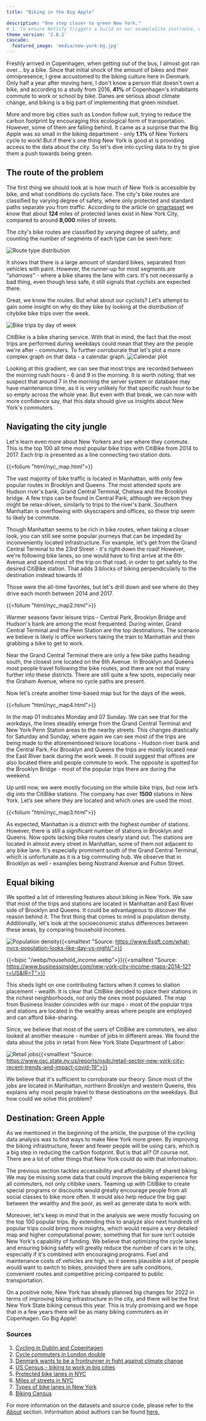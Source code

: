 ```yaml
---
title: "Biking in the Big Apple"

description: "One step closer to green New York."
# 1. To ensure Netlify triggers a build on our exampleSite instrance, we need to change a file in the exampleSite directory.
theme_version: '2.8.2'
cascade:
  featured_image: 'media/new-york-bg.jpg'
---
```

Freshly arrived in Copenhagen, when getting out of the bus, I almost got ran over... by a bike. Since that initial shock of the amount of bikes and their omnipresence, I grew accustomed to the biking culture here in Denmark. Only half a year after moving here, I don't know a person that doesn't own a bike, and according to a study from 2016, **41%** of Copenhagen's inhabitants commute to work or school by bike. Danes are serious about climate change, and biking is a big part of implementing that green mindset.

More and more big cities such as London follow suit, trying to reduce the carbon footprint by encouraging this ecological form of transportation. However, some of them are falling behind. It came as a surprise that the Big Apple was so small in the biking department - only **1.1%** of New Yorkers cycle to work! But if there's one thing New York is good at is providing access to the data about the city. So let's dive into cycling data to try to give them a push towards being green. 

## The route of the problem

The first thing we should look at is how much of New York is accessible by bike, and what conditions do cyclists face. The city's bike routes are classified by varying degree of safety, where only protected and standard paths separate you from traffic.
According to the article on [smartasset](https://smartasset.com/data-studies/most-bike-friendly-cities-2021) we know that about **124** miles of protected lanes exist in New York City, compared to around **8,000** miles of streets.

The city's bike routes are classified by varying degree of safety, and counting the number of segments of each type can be seen here:

![Route type distribution](/svg/plot_route_distribution.svg)

It shows that there is a large amount of standard bikes, separated from vehicles with paint. However, the runner-up for most segments are *"sharrows"* - where a bike shares the lane with cars. It's not necessarily a bad thing, even though less safe, it still signals that cyclists are expected there. 

Great, we know the routes. But what about our cyclists? Let's attempt to gain some insight on why do they bike by looking at the distribution of citybike bike trips over the week.

![Bike trips by day of week](/svg/plot_dayofweek_distribution.svg)

CitiBike is a bike sharing service. With that in mind, the fact that the most trips are performed during weekdays could mean that they are the people we're after - commuters. To further corroborate that let's plot a more complex graph on that data - a calendar graph.
![Calendar plot](/svg/plot_calendar.svg)

Looking at this gradient, we can see that most trips are recorded between the morning rush hours - 6 and 9 in the morning. It is worth noting, that we suspect that around 7 in the morning the server system or database may have maintenance time, as it is very unlikely for that specific rush hour to be so empty across the whole year. But even with that break, we can now with more confidence say, that this data should give us insights about New York's commuters.

## Navigating the city jungle

Let's learn even more about New Yorkers and see where they commute. This is the top 100 all time most popular bike trips with CitiBike from 2014 to 2017. Each trip is presented as a line connecting two station dots.

{{<folium "html/nyc_map.html">}}

The vast majority of bike traffic is located in Manhattan, with only few popular routes in Brooklyn and Queens. The most attended spots are Hudson river's bank, Grand Central Terminal, Chelsea and the Brooklyn bridge. A few trips can be found in Central Park, although we reckon they might be relax-driven, similarly to trips to the river's bank. Southern Manhattan is overflowing with skyscrapers and offices, so these trip seem to likely be commute.

Though Manhattan seems to be rich in bike routes, when taking a closer look, you can still see some popular journeys that can be impeded by inconveniently located infrastructure. For example, let's get from the Grand Central Terminal to the 23rd Street - it's right down the road! However, we're following bike lanes, so one would have to first arrive at the 6th Avenue and spend most of the trip on that road, in order to get safely to the desired CitiBike station. That adds 3 blocks of biking perpendicularly to the destination instead towards it! 

Those were the all-time favorites, but let's drill down and see where do they drive each month between 2014 and 2017.

{{<folium "html/nyc_map2.html">}}

Warmer seasons favor leisure trips - Central Park, Brooklyn Bridge and Hudson's bank are among the most frequented.  During winter, Grand Central Terminal and the Penn Station are the top destinations. The scenario we believe is likely is office workers taking the train to Manhattan and then grabbing a bike to get to work.

Near the Grand Central Terminal there are only a few bike paths heading south, the closest one located on the 6th Avenue. In Brooklyn and Queens most people travel following the bike routes, and there are not that many further into these districts. There are still quite a few spots, especially near the Graham Avenue, where no cycle paths are present.

Now let's create another time-based map but for the days of the week.

{{<folium "html/nyc_map4.html">}}

In the map 01 indicates Monday and 07 Sunday. We can see that for the workdays, the lines steadily emerge from the Grand Central Terminal and New York Penn Station areas to the nearby streets. This changes drastically for Saturday and Sunday, where again we can see most of the trips are being made to the aforementioned leisure locations - Hudson river bank and the Central Park. For Brooklyn and Queens the trips are mostly located near the East River bank during the work week. It could suggest that offices are also located there and people commute to work. The opposite is spotted for the Brooklyn Bridge - most of the popular trips there are during the weekend.

Up until now, we were mostly focusing on the whole bike trips, but now let’s dig into the CitiBike stations. The company has over **1500** stations in New York. Let’s see where they are located and which ones are used the most.

{{<folium "html/nyc_map3.html">}}

As expected, Manhattan is a district with the highest number of stations. However, there is still a significant number of stations in Brooklyn and Queens. Now spots lacking bike routes clearly stand out. The stations are located in almost every street in Manhattan, some of them not adjacent to any bike lane. It's especially prominent south of the  Grand Central Terminal, which is unfortunate as it is a big commuting hub. We observe that in Brooklyn as well - examples being Nostrand Avenue and Fulton Street.

## Equal biking

We spotted a lot of interesting features about biking in New York. We saw that most of the trips and stations are located in Manhattan and East River side of Brooklyn and Queens. It could be advantageous to discover the reason behind it. The first thing that comes to mind is population density. Additionally, let's look at the socioeconomic status differences between these areas, by comparing household incomes. 

![Population density](/png/nycpop.jpg){{<smalltext "Source: https://www.6sqft.com/what-nycs-population-looks-like-day-vs-night/">}}

{{<bipic "/webp/household_income.webp">}}{{<smalltext "Source: https://www.businessinsider.com/new-york-city-income-maps-2014-12?r=US&IR=T">}}


This sheds light on one contributing factors when it comes to station placement - wealth. It is clear that CitiBike decided to place their stations in the richest neighborhoods, not only the ones most populated. The map from Business Insider coincides with our maps - most of the popular trips and stations are located in the wealthy areas where people are employed and can afford bike-sharing.

Since, we believe that most of the users of CitiBike are commuters, we also looked at another measure - number of jobs in different areas. We found the data about the jobs in retail from New York State Department of Labor:

![Retail jobs](/png/retail.png){{<smalltext "Source: https://www.osc.state.ny.us/reports/osdc/retail-sector-new-york-city-recent-trends-and-impact-covid-19">}}

We believe that it's sufficient to corroborate our theory. Since most of the jobs are located in Manhattan, northern Brooklyn and western Queens, this explains why most people travel to these destinations on the weekdays. But how could we solve this problem? 

## Destination: Green Apple

As we mentioned in the beginning of the article, the purpose of the cycling data analysis was to find ways to make New York more green. By improving the biking infrastructure, fewer and fewer people will be using cars, which is a big step in reducing the carbon footprint. But is that all? Of course not. There are a lot of other things that New York could do with that information.

The previous section tackles accessibility and affordability of shared biking. We may be missing some data that could improve the biking experience for all commuters, not only citibike users. Teaming up with CitiBike to create special programs or discounts would greatly encourage people from all social classes to bike more often. It would also help reduce the big gap between the wealthy and the poor, as well as generate data to work with.

Moreover, let's keep in mind that in the analysis we were mostly focusing on the top 100 popular trips. By extending this to analyze also next hundreds of popular trips could bring more insights, which would require a very detailed map and higher computational power, something that for sure isn't outside New York's capability of funding. We believe that optimizing the cycle lanes and ensuring biking safety will greatly reduce the number of cars in te city, especially if it's combined with encouraging programs. Fuel and maintenance costs of vehicles are high, so it seems plausible a lot of people would want to switch to bikes, provided there are safe conditions, convenient routes and competitive pricing compared to public transportation.

On a positive note, New York has already planned big changes for 2022 in terms of improving biking infrastructure in the city, and there will be the first New York State biking census this year. This is truly promising and we hope that in a few years there will be as many biking commuters as in Copenhagen. Go Big Apple!

### Sources

1. [Cycling in Dublin and Copenhagen](https://www.researchgate.net/publication/331134372_The_Current_State_of_Cycling_Infrastructure_in_Dublin_and_Copenhagen_A_Comparison_of_Cycling_Infrastructure_in_8_Radial_Routes_into_the_City_Centre_of_Dublin_and_Copenhagen)
2. [Cycle commuters in London double](https://www.bikes.org.uk/cycle-commuters-in-london-double/)
3. [Denmark wants to be a frontrunner in fight against climate change](https://environment.yale.edu/news/article/why-denmark-wants-to-be-a-frontrunner-in-fight-against-climate-change)
4. [US Census - biking to work in big cities](https://www.census.gov/library/stories/2019/05/younger-workers-in-cities-more-likely-to-bike-to-work.html?fbclid=IwAR0xwhffS35MmPUmMU3zgLntV4lG0LLP1s-OXlGNe62ZGvmdefbM40R2hv0 )
5. [Protected bike lanes in NYC](https://smartasset.com/data-studies/most-bike-friendly-cities-2021)
6. [Miles of streets in NYC](https://www.cityandstateny.com/politics/2020/04/how-nyc-will-close-up-to-100-miles-of-streets-to-cars/176073/)
7. [Types of bike lanes in New York](https://parkingtickets.org/traffic-rules-and-regulations/nyc-bike-lanes/)
8. [Biking Census](https://www.bike.nyc/blog/tagged/new-york-state-bike-census/)

For more information on the datasets and source code, please refer to the [About](about) section. Information about authors can be found [here.](contact)
